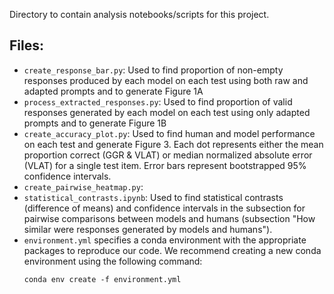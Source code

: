 Directory to contain analysis notebooks/scripts for this project.

## Files:
- `create_response_bar.py`: Used to find proportion of non-empty responses produced by each model on each test using both raw and adapted prompts and to generate Figure 1A
- `process_extracted_responses.py`: Used to find proportion of valid responses generated by each model on each test using only adapted prompts and to generate Figure 1B
- `create_accuracy_plot.py`: Used to find human and model performance on each test and generate Figure 3. Each dot represents either the mean proportion correct (GGR & VLAT) or median normalized absolute error (VLAT) for a single test item. Error bars represent bootstrapped 95% confidence intervals.
- `create_pairwise_heatmap.py`: 
- `statistical_contrasts.ipynb`: Used to find statistical contrasts (difference of means) and confidence intervals in the subsection for pairwise comparisons between models and humans (subsection "How similar were responses generated by models and humans").
- `environment.yml` specifies a conda environment with the appropriate packages to reproduce our code. We recommend creating a new conda environment using the following command:
   ```
   conda env create -f environment.yml
   ```